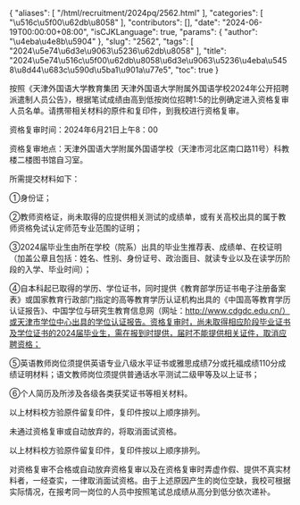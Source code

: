 {
    "aliases": [
        "/html/recruitment/2024pq/2562.html"
    ],
    "categories": [
        "\u516c\u5f00\u62db\u8058"
    ],
    "contributors": [],
    "date": "2024-06-19T00:00:00+08:00",
    "isCJKLanguage": true,
    "params": {
        "author": "\u4eba\u4e8b\u5904"
    },
    "slug": "2562",
    "tags": [
        "2024\u5e74\u6d3e\u9063\u5236\u62db\u8058"
    ],
    "title": "2024\u5e74\u516c\u5f00\u62db\u8058\u6d3e\u9063\u5236\u4eba\u5458\u8d44\u683c\u590d\u5ba1\u901a\u77e5",
    "toc": true
}

按照《天津外国语大学教育集团 天津外国语大学附属外国语学校2024年公开招聘派遣制人员公告》，根据笔试成绩由高到低按岗位招聘1:5的比例确定进入资格复审人员名单。请携带相关材料的原件和复印件，到我校进行资格复审。




资格复审时间：2024年6月21日上午8：00




资格复审地点：天津外国语大学附属外国语学校（天津市河北区南口路11号）科教楼二楼图书馆自习室。




所需提交材料如下：




①身份证；




②教师资格证，尚未取得的应提供相关测试的成绩单，或有关高校出具的属于教师资格免试认定师范专业范围的证明；




③2024届毕业生由所在学校（院系）出具的毕业生推荐表、成绩单、在校证明（加盖公章且包括：姓名、性别、身份证号、政治面目、就读专业以及在读学历阶段的入学、毕业时间）；




④自本科起已取得的学历、学位证书，同时提供《教育部学历证书电子注册备案表》或国家教育行政部门指定的高等教育学历认证机构出具的《中国高等教育学历认证报告》、中国学位与研究生教育信息网（网址：http://www.cdgdc.edu.cn/）或天津市学位中心出具的学位认证报告。资格复审时，尚未取得相应阶段毕业证书及学位证书的2024届毕业生，需在报到时提供，届时不能提供相关证件，取消应聘资格；




⑤英语教师岗位须提供英语专业八级水平证书或雅思成绩7分或托福成绩110分成绩证明材料；语文教师岗位须提供普通话水平测试二级甲等及以上证书；




⑥个人简历及所涉及各级各类获奖证书等相关材料。




以上材料校方验原件留复印件，复印件按以上顺序排列。




未通过资格复审或自动放弃的，将取消面试资格。




以上材料校方验原件留复印件，复印件按以上顺序排列。




对资格复审不合格或自动放弃资格复审以及在资格复审时弄虚作假、提供不真实材料者，一经查实，一律取消面试资格。由于上述原因产生的岗位空缺，我校可根据实际情况，在报考同一岗位的人员中按照笔试总成绩从高分到低分依次递补。



  
